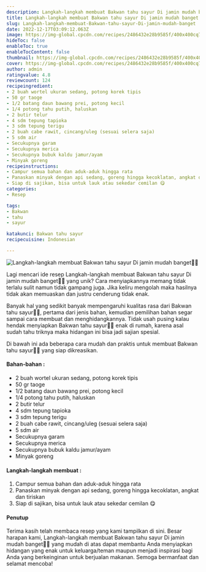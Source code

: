 ```yaml
---
description: Langkah-langkah membuat Bakwan tahu sayur Di jamin mudah banget"
title: Langkah-langkah membuat Bakwan tahu sayur Di jamin mudah banget
slug: Langkah-langkah-membuat-Bakwan-tahu-sayur-Di-jamin-mudah-banget
date: 2022-12-17T03:09:12.063Z
image: https://img-global.cpcdn.com/recipes/2486432e28b9585f/400x400cq70/photo.jpg
hideToc: false
enableToc: true
enableTocContent: false
thumbnail: https://img-global.cpcdn.com/recipes/2486432e28b9585f/400x400cq70/photo.jpg
cover: https://img-global.cpcdn.com/recipes/2486432e28b9585f/400x400cq70/photo.jpg
author: admin
ratingvalue: 4.8
reviewcount: 124
recipeingredient:
- 2 buah wortel ukuran sedang, potong korek tipis
- 50 gr taoge
- 1/2 batang daun bawang prei, potong kecil
- 1/4 potong tahu putih, haluskan
- 2 butir telur
- 4 sdm tepung tapioka
- 3 sdm tepung terigu
- 2 buah cabe rawit, cincang/uleg (sesuai selera saja)
- 5 sdm air
- Secukupnya garam
- Secukupnya merica
- Secukupnya bubuk kaldu jamur/ayam
- Minyak goreng
recipeinstructions:
- Campur semua bahan dan aduk-aduk hingga rata
- Panaskan minyak dengan api sedang, goreng hingga kecoklatan, angkat dan tiriskan
- Siap di sajikan, bisa untuk lauk atau sekedar cemilan 😋
categories:
- Resep

tags:
- Bakwan
- tahu
- sayur

katakunci: Bakwan tahu sayur
recipecuisine: Indonesian

---
```


![Langkah-langkah membuat Bakwan tahu sayur Di jamin mudah banget👩‍🍳](https://img-global.cpcdn.com/recipes/2486432e28b9585f/400x400cq70/photo.jpg)

Lagi mencari ide resep Langkah-langkah membuat Bakwan tahu sayur Di jamin mudah banget👩‍🍳 yang unik? Cara menyiapkannya memang tidak terlalu sulit namun tidak gampang juga. Jika keliru mengolah maka hasilnya tidak akan memuaskan dan justru cenderung tidak enak.

Banyak hal yang sedikit banyak mempengaruhi kualitas rasa dari Bakwan tahu sayur👩‍🍳, pertama dari jenis bahan, kemudian pemilihan bahan segar sampai cara membuat dan menghidangkannya. Tidak usah pusing kalau hendak menyiapkan Bakwan tahu sayur👩‍🍳 enak di rumah, karena asal sudah tahu triknya maka hidangan ini bisa jadi sajian spesial.

Di bawah ini ada beberapa cara mudah dan praktis untuk membuat Bakwan tahu sayur👩‍🍳 yang siap dikreasikan.

<!--inarticleads1-->

#### Bahan-bahan :

- 2 buah wortel ukuran sedang, potong korek tipis
- 50 gr taoge
- 1/2 batang daun bawang prei, potong kecil
- 1/4 potong tahu putih, haluskan
- 2 butir telur
- 4 sdm tepung tapioka
- 3 sdm tepung terigu
- 2 buah cabe rawit, cincang/uleg (sesuai selera saja)
- 5 sdm air
- Secukupnya garam
- Secukupnya merica
- Secukupnya bubuk kaldu jamur/ayam
- Minyak goreng

<!--inarticleads2-->

#### Langkah-langkah membuat :

1. Campur semua bahan dan aduk-aduk hingga rata
1. Panaskan minyak dengan api sedang, goreng hingga kecoklatan, angkat dan tiriskan
1. Siap di sajikan, bisa untuk lauk atau sekedar cemilan 😋

#### Penutup

Terima kasih telah membaca resep yang kami tampilkan di sini. Besar harapan kami, Langkah-langkah membuat Bakwan tahu sayur Di jamin mudah banget👩‍🍳 yang mudah di atas dapat membantu Anda menyiapkan hidangan yang enak untuk keluarga/teman maupun menjadi inspirasi bagi Anda yang berkeinginan untuk berjualan makanan. Semoga bermanfaat dan selamat mencoba!